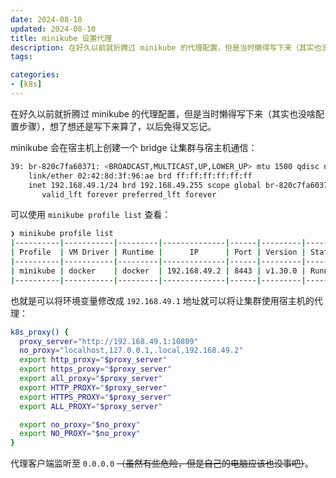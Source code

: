 ```yaml
---
date: 2024-08-10
updated: 2024-08-10
title: minikube 设置代理
description: 在好久以前就折腾过 minikube 的代理配置，但是当时懒得写下来（其实也没啥配置步骤），想了想还是写下来算了，以后免得又忘记。minikube 会在宿主机上创建一个 bridge 让集群与宿主机通信：也就是可以将环境变量修改成 192.168.49.1 地址就可以将让集群使用宿主机的代理：
tags:

categories:
- [k8s]
---
```


在好久以前就折腾过 minikube 的代理配置，但是当时懒得写下来（其实也没啥配置步骤），想了想还是写下来算了，以后免得又忘记。

minikube 会在宿主机上创建一个 bridge 让集群与宿主机通信：

```bash
39: br-820c7fa60371: <BROADCAST,MULTICAST,UP,LOWER_UP> mtu 1500 qdisc noqueue state UP group default
    link/ether 02:42:8d:3f:96:ae brd ff:ff:ff:ff:ff:ff
    inet 192.168.49.1/24 brd 192.168.49.255 scope global br-820c7fa60371
       valid_lft forever preferred_lft forever
```

可以使用 `minikube profile list` 查看：

```bash
❯ minikube profile list
|----------|-----------|---------|--------------|------|---------|---------|-------|----------------|--------------------|
| Profile  | VM Driver | Runtime |      IP      | Port | Version | Status  | Nodes | Active Profile | Active Kubecontext |
|----------|-----------|---------|--------------|------|---------|---------|-------|----------------|--------------------|
| minikube | docker    | docker  | 192.168.49.2 | 8443 | v1.30.0 | Running |     1 | *              | *                  |
|----------|-----------|---------|--------------|------|---------|---------|-------|----------------|--------------------|
```

也就是可以将环境变量修改成 `192.168.49.1` 地址就可以将让集群使用宿主机的代理：

```bash
k8s_proxy() {
  proxy_server="http://192.168.49.1:10809"
  no_proxy="localhost,127.0.0.1,.local,192.168.49.2"
  export http_proxy="$proxy_server"
  export https_proxy="$proxy_server"
  export all_proxy="$proxy_server"
  export HTTP_PROXY="$proxy_server"
  export HTTPS_PROXY="$proxy_server"
  export ALL_PROXY="$proxy_server"

  export no_proxy="$no_proxy"
  export NO_PROXY="$no_proxy"
}
```

代理客户端监听至 `0.0.0.0` ~~（虽然有些危险，但是自己的电脑应该也没事吧）~~。
